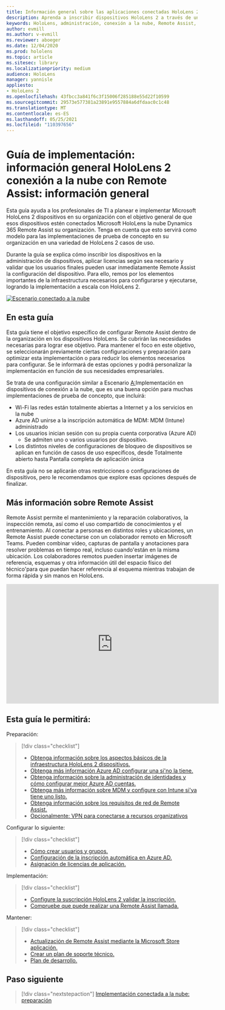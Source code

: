 ```yaml
---
title: Información general sobre las aplicaciones conectadas HoloLens 2 la nube con Remote Assist
description: Aprenda a inscribir dispositivos HoloLens 2 a través de una red conectada a la nube mediante Dynamics 365 Remote Assist.
keywords: HoloLens, administración, conexión a la nube, Remote Assist, AAD, Azure AD, MDM, Mobile Administración de dispositivos
author: evmill
ms.author: v-evmill
ms.reviewer: aboeger
ms.date: 12/04/2020
ms.prod: hololens
ms.topic: article
ms.sitesec: library
ms.localizationpriority: medium
audience: HoloLens
manager: yannisle
appliesto:
- HoloLens 2
ms.openlocfilehash: 43fbcc3a841f6c3f15006f285188e55d22f10599
ms.sourcegitcommit: 29573e577381a23891e9557884a6dfdaac0c1c48
ms.translationtype: MT
ms.contentlocale: es-ES
ms.lasthandoff: 05/25/2021
ms.locfileid: "110397656"
---
```

# <a name="deployment-guide--cloud-connected-hololens-2-with-remote-assist--overview"></a>Guía de implementación: información general HoloLens 2 conexión a la nube con Remote Assist: información general

Esta guía ayuda a los profesionales de TI a planear e implementar Microsoft HoloLens 2 dispositivos en su organización con el objetivo general de que esos dispositivos estén conectados Microsoft HoloLens la nube Dynamics 365 Remote Assist su organización. Tenga en cuenta que esto servirá como modelo para las implementaciones de prueba de concepto en su organización en una variedad de HoloLens 2 casos de uso.

Durante la guía se explica cómo inscribir los dispositivos en la administración de dispositivos, aplicar licencias según sea necesario y validar que los usuarios finales pueden usar inmediatamente Remote Assist la configuración del dispositivo. Para ello, remos por los elementos importantes de la infraestructura necesarios para configurarse y ejecutarse, logrando la implementación a escala con HoloLens 2.

[![Escenario conectado a la nube ](./images/deployment-guides-revised-scenario-a.png)](./images/deployment-guides-revised-scenario-a.png#lightbox)
## <a name="in-this-guide"></a>En esta guía

Esta guía tiene el objetivo específico de configurar Remote Assist dentro de la organización en los dispositivos HoloLens. Se cubrirán las necesidades necesarias para lograr ese objetivo. Para mantener el foco en este objetivo, se seleccionarán previamente ciertas configuraciones y preparación para optimizar esta implementación o para reducir los elementos necesarios para configurar. Se le informará de estas opciones y podrá personalizar la implementación en función de sus necesidades empresariales.

Se trata de una configuración similar a Escenario [A:](https://docs.microsoft.com/hololens/common-scenarios#scenario-a)Implementación en dispositivos de conexión a la nube, que es una buena opción para muchas implementaciones de prueba de concepto, que incluirá:

- Wi-Fi las redes están totalmente abiertas a Internet y a los servicios en la nube
- Azure AD unirse a la inscripción automática de MDM: MDM (Intune) administrado
- Los usuarios inician sesión con su propia cuenta corporativa (Azure AD)
  - Se admiten uno o varios usuarios por dispositivo.
- Los distintos niveles de configuraciones de bloqueo de dispositivos se aplican en función de casos de uso específicos, desde Totalmente abierto hasta Pantalla completa de aplicación única



En esta guía no se aplicarán otras restricciones o configuraciones de dispositivos, pero le recomendamos que explore esas opciones después de finalizar.

## <a name="learn-about-remote-assist"></a>Más información sobre Remote Assist

Remote Assist permite el mantenimiento y la reparación colaborativos, la inspección remota, así como el uso compartido de conocimientos y el entrenamiento. Al conectar a personas en distintos roles y ubicaciones, un Remote Assist puede conectarse con un colaborador remoto en Microsoft Teams. Pueden combinar vídeo, capturas de pantalla y anotaciones para resolver problemas en tiempo real, incluso cuando&#39;están en la misma ubicación. Los colaboradores remotos pueden insertar imágenes de referencia, esquemas y otra información útil del espacio físico del técnico&#39;para que puedan hacer referencia al esquema mientras trabajan de forma rápida y sin manos en HoloLens.

<iframe width="560" height="315" src="https://www.youtube.com/embed/d3YT8j0yYl0" frameborder="0" allow="accelerometer; autoplay; clipboard-write; encrypted-media; gyroscope; picture-in-picture" allowfullscreen></iframe>

## <a name="in-this-guide-you-will"></a>Esta guía le permitirá:

Preparación:

> [!div class="checklist"]
> - [Obtenga información sobre los aspectos básicos de la infraestructura HoloLens 2 dispositivos.](hololens2-cloud-connected-prepare.md#infrastructure-essentials)
> - [Obtenga más información Azure AD configurar una si&#39;no la tiene.](hololens2-cloud-connected-prepare.md#azure-active-directory)
> - [Obtenga información sobre la administración de identidades y cómo configurar mejor Azure AD cuentas.](hololens2-cloud-connected-prepare.md#identity-management)
> - [Obtenga más información sobre MDM y configure con Intune si&#39;ya tiene uno listo.](hololens2-cloud-connected-prepare.md#mobile-device-management)
> - [Obtenga información sobre los requisitos de red de Remote Assist.](hololens2-cloud-connected-prepare.md#network)
> - [Opcionalmente: VPN para conectarse a recursos organizativos](/hololens2-cloud-connected-prepare.md#optional-connect-your-hololens-to-vpn)

Configurar lo siguiente:

> [!div class="checklist"]
> - [Cómo crear usuarios y grupos.](hololens2-cloud-connected-configure.md#azure-users-and-groups)
> - [Configuración de la inscripción automática en Azure AD.](hololens2-cloud-connected-configure.md#auto-enrollment-on-hololens-2)
> - [Asignación de licencias de aplicación.](hololens2-cloud-connected-configure.md#application-licenses)

Implementación:

> [!div class="checklist"]
> - [Configure la suscripción HoloLens 2 validar la inscripción.](hololens2-cloud-connected-deploy.md#enrollment-validation)
> - [Compruebe que puede realizar una Remote Assist llamada.](hololens2-cloud-connected-deploy.md#remote-assist-call-validation)

Mantener:

> [!div class="checklist"]
> - [Actualización de Remote Assist mediante la Microsoft Store aplicación.](hololens2-cloud-connected-maintain.md#updates)
> - [Crear un plan de soporte técnico.](hololens2-cloud-connected-maintain.md#support-plan)
> - [Plan de desarrollo.](hololens2-cloud-connected-maintain.md#development-plan)

## <a name="next-step"></a>Paso siguiente

> [!div class="nextstepaction"]
> [Implementación conectada a la nube: preparación](hololens2-cloud-connected-prepare.md)

